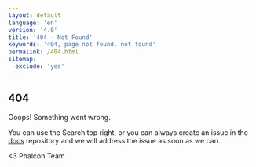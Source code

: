 ```yaml
---
layout: default
language: 'en'
version: '4.0'
title: '404 - Not Found'
keywords: '404, page not found, not found'
permalink: /404.html
sitemap:
  exclude: 'yes'
---
```


## 404

Ooops! Something went wrong.

You can use the Search top right, or you can always create an issue in the [docs](https://github.com/phalcon/docs-app) repository and we will address the issue as soon as we can.


<3 Phalcon Team
